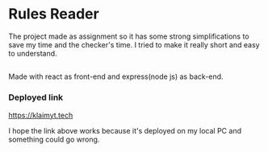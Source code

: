 # Rules Reader
The project made as assignment so it has some strong simplifications to save my time and the checker's time. I tried to make it really short and easy to understand.
##
Made with react as front-end and express(node js) as back-end.

### Deployed link
https://klaimyt.tech

I hope the link above works because it's deployed on my local PC and something could go wrong. 
